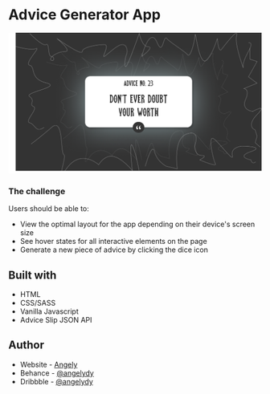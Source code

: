 # Advice Generator App

![Design preview for the Advice Generator App coding challenge](./design/desktop-design.jpg)

### The challenge

Users should be able to:

- View the optimal layout for the app depending on their device's screen size
- See hover states for all interactive elements on the page
- Generate a new piece of advice by clicking the dice icon

## Built with

- HTML
- CSS/SASS
- Vanilla Javascript
- Advice Slip JSON API

## Author

- Website - [Angely](https://www.github.com/angelydy)
- Behance - [@angelydy](https://www.behance.net/angelydy)
- Dribbble - [@angelydy](https://www.dribbble.com/angelydy)